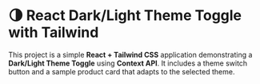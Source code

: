# 🌗 React Dark/Light Theme Toggle with Tailwind

This project is a simple **React + Tailwind CSS** application demonstrating a **Dark/Light Theme Toggle** using **Context API**. It includes a theme switch button and a sample product card that adapts to the selected theme.



